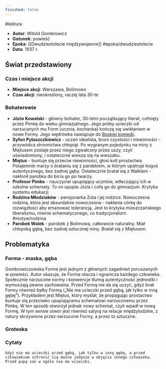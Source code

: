 ```yaml
---
finished: false
---
```

#lektura 
- **Autor**: Witold Gombrowicz
- **Gatunek**: powieść
- **Epoka**: [[Dwudziestolecie międzywojenne]] #epoka/dwudziestolecie 
- **Data**: 1937 r.

## Świat przedstawiony
### Czas i miejsce akcji
- **Miejsce akcji**: Warszawa, Bolimowo
- **Czas akcji**: nieokreślony, raczej lata 30-te

### Bohaterowie
- **Józio Kowalski** - główny bohater, 30-letni początkujący literat, cofnięty przez Pimkę do wieku gimnazjalnego. Jego próby ucieczki od narzucanych mu Form (ucznia, kochanka) kończą się uwikłaniem w nowe Formy. Jego wędrówka nawiązuje do [Boskiej komedii](../02%20Średniowiecze/Boska%20komedia).
- **Syfon Pylaszczkiewicz** - uczeń idealista, broni czystości i niewinności - przywódca stronnictwa chłopiąt. Po wygranym pojedynku na miny z Miętusem zostaje przez niego zgwałcony przez uszy, czyli uświadomiony, i ostatecznie wiesza się na wieszaku.
- **Miętus** - buntuje się przeciw niewinności, głosi kult prostactwa. Potajemnie marzy o brataniu się z parobkiem, w którym upatruje kogoś autentycznego, bez żadnej gęby. Ostatecznie bratał się z Walkiem - nakłonił parobka do bicia go po twarzy.
- **Profesor Pimko** - nauczyciel upupiający uczniów, wtłaczający ich w szkolne schematy. To on upupia Józia i cofa go do gimnazjum. Krytyka systemu edukacji.
- **Rodzina Młodziaków** - pensjonarka Zuta i jej rodzice. Nowoczesna rodzina, która jest absurdalnie nowoczesna - nakłania córkę do rozwiązłości aby emanować tolerancją. Jest to krytyka mieszczańskiego liberalizmu, równie schematycznego, co tradycjonalizm. #motyw/rodzina
- **Parobek Walek** - parobek z Bolimowa, całkowicie naturalny. Miał chłopską gębę, bez żadnej sztucznej miny. Bratał się z Miętusem. 

## Problematyka
### Forma - maska, gęba
Gombrowiczowska Forma jest jednym z głównych zagadnień poruszanych w powieści. Autor ukazuje, że Forma otacza i ogranicza każdego człowieka. Społecznie narzucone normy i konwencje tłumią autentyczność jednostki i wymuszają pewne zachowania. Przed Formą nie da się uczyć, gdyż brak Formy również byłby Formą („Nie ma ucieczki przed gębą, jak tylko w inną gębę"). Przykładem jest Miętus, który myślał, że propagując prostactwo buntuje się przeciwko upupiającemu schematowi narzuconemu przez Pimkę. W ten sposób stworzył jednak nowy schemat, czyli wpadł w nową Formę.
W tym sensie utwór jest również satyrą na relacje międzyludzkie, z natury skrzywione przez narzucone Formy, a przez to sztuczne.
### Groteska


### Cytaty
	Gdyż nie ma ucieczki przed gębą, jak tylko w inną gębę, a przed człowiekiem schronić się można jedynie w objęcia innego człowieka. Przed pupą zaś w ogóle nie ma ucieczki.